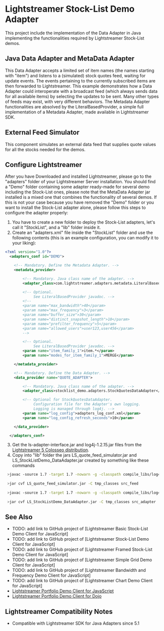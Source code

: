 
Lightstreamer Stock-List Demo Adapter
=====================================

This project include the implementation of the Data Adapter in Java implementing the functionalities required by Lightstreamer Stock-List demos.

Java Data Adapter and MetaData Adapter
--------------------------------------

This Data Adapter accepts a limited set of item names (the names starting with "item") and listens to a (simulated) stock quotes feed, waiting for update events. The events pertaining to the currently subscribed items are then forwarded to Lightstreamer.
This example demonstrates how a Data Adapter could interoperate with a broadcast feed (which always sends data for all available items) by selecting the updates to be sent. Many other types of feeds may exist, with very different behaviors.
The Metadata Adapter functionalities are absolved by the LiteralBasedProvider, a simple full implementation of a Metadata Adapter, made available in Lightstreamer SDK. 

External Feed Simulator
-----------------------

This component simulates an external data feed that supplies quote values for all the stocks needed for the demos.

Configure Lightstreamer
-----------------------

After you have Downloaded and installed Lightstreamer, please go to the "adapters" folder of your Lightstreamer Server installation. You should find a "Demo" folder containing some adapter ready-made for several demo including the Stock-List ones, please note that the MetaData Adapter jar installed is a mixed one that combines the functionality of several demos.
If this is not your case because you have removed the "Demo" folder or you want to install the Stock-List adapter alone, please follow this steps to configure the adapter properly:

1. You have to create a new folder to deploy the Stock-List adapters, let's call it "StockList", and a "lib" folder inside it.
2. Create an "adapters.xml" file inside the "StockList" folder and use the following contents (this is an example configuration, you can modify it to your liking):
```xml      
<?xml version="1.0"?>
  <adapters_conf id="DEMO">

    <!-- Mandatory. Define the Metadata Adapter. -->
    <metadata_provider>

        <!-- Mandatory. Java class name of the adapter. -->
        <adapter_class>com.lightstreamer.adapters.metadata.LiteralBasedProvider</adapter_class>

        <!-- Optional.
             See LiteralBasedProvider javadoc. -->
        <!--
        <param name="max_bandwidth">40</param>
        <param name="max_frequency">3</param>
        <param name="buffer_size">30</param>
        <param name="distinct_snapshot_length">10</param>
        <param name="prefilter_frequency">5</param>
        <param name="allowed_users">user123,user456</param>
        -->

        <!-- Optional.
             See LiteralBasedProvider javadoc. -->
        <param name="item_family_1">item.*</param>
        <param name="modes_for_item_family_1">MERGE</param>

    </metadata_provider>

    <!-- Mandatory. Define the Data Adapter. -->
    <data_provider name="QUOTE_ADAPTER">

        <!-- Mandatory. Java class name of the adapter. -->
        <adapter_class>stocklist_demo.adapters.StockQuotesDataAdapter</adapter_class>

        <!-- Optional for StockQuotesDataAdapter.
             Configuration file for the Adapter's own logging.
             Logging is managed through log4j. -->
        <param name="log_config">adapters_log_conf.xml</param>
        <param name="log_config_refresh_seconds">10</param>

    </data_provider>

  </adapters_conf>
```
3. Get the ls-adapter-interface.jar and log4j-1.2.15.jar files from the [Lightstreamer 5 Colosseo distribution](http://www.lightstreamer.com/download).
4. Copy into "lib" folder the jars LS_quote_feed_simulator.jar and LS_StockListDemo_DataAdapter.jar created by something like these commands
```sh
 >javac -source 1.7 -target 1.7 -nowarn -g -classpath compile_libs/log4j-1.2.15.jar -sourcepath src/src_feed -d tmp_classes src/src_feed/portfolio_demo/feed_simulator/ExternalFeedSimulator.java
 
 >jar cvf LS_quote_feed_simulator.jar -C tmp_classes src_feed
 
 >javac -source 1.7 -target 1.7 -nowarn -g -classpath compile_libs/log4j-1.2.15.jar;compile_libs/ls-adapter-interface/ls-adapter-interface.jar;LS_quote_feed_simulator.jar -sourcepath src/src_adapter -d tmp_classes src/src_adapter/stocklist_demo/adapters/StockQuotesDataAdapter.java
 
 >jar cvf LS_StockListDemo_DataAdapter.jar -C tmp_classes src_adapter
```

See Also
--------

* TODO: add link to GitHub project of [Lightstreamer Basic Stock-List Demo Client for JavaScript]
* TODO: add link to GitHub project of [Lightstreamer Stock-List Demo Client for JavaScript]
* TODO: add link to GitHub project of [Lightstreamer Framed Stock-List Demo Client for JavaScript]
* TODO: add link to GitHub project of [Lightstreamer Simple Grid Demo Client for JavaScript]
* TODO: add link to GitHub project of [Lightstreamer Bandwidth and Frequency Demo Client for JavaScript]
* TODO: add link to GitHub project of [Lightstreamer Chart Demo Client for JavaScript]
* [Lightstreamer Portfolio Demo Client for JavaScript](https://github.com/Weswit/Lightstreamer-example-Portfolio-client-javascript)
* [Lightstreamer Portfolio Demo Client for Dojo](https://github.com/Weswit/Lightstreamer-example-Portfolio-client-dojo)

Lightstreamer Compatibility Notes
---------------------------------

- Compatible with Lightstreamer SDK for Java Adapters since 5.1
